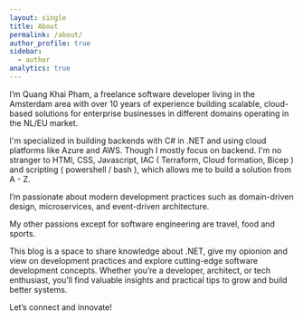 ```yaml
---
layout: single
title: About
permalink: /about/
author_profile: true
sidebar:
  - author
analytics: true
---
```


I’m Quang Khai Pham, a freelance software developer living in the Amsterdam area with over 10 years of experience building scalable, cloud-based solutions for enterprise businesses in different domains operating in the NL/EU market. 

I'm specialized in building backends with C# in .NET and using cloud platforms like Azure and AWS. Though I mostly focus on backend. I'm no stranger to HTMl, CSS, Javascript, IAC ( Terraform, Cloud formation, Bicep ) and scripting ( powershell / bash ), which allows me to build a solution from A - Z.
 
I’m passionate about modern development practices such as domain-driven design, microservices, and event-driven architecture. 

My other passions except for software engineering are travel, food and sports.

This blog is a space to share knowledge about .NET, give my opionion and view on development practices and  explore cutting-edge software development concepts. Whether you’re a developer, architect, or tech enthusiast, you’ll find valuable insights and practical tips to grow and build better systems. 

Let’s connect and innovate!